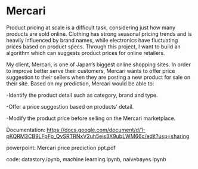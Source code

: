 # Mercari
Product pricing at scale is a difficult task, considering just how many products are sold online. Clothing has strong seasonal pricing trends and is heavily influenced by brand names, while electronics have fluctuating prices based on product specs. Through this project, I want to build an algorithm which can suggests product prices for online retailers.

My client, Mercari, is one of Japan’s biggest online shopping sites. In order to improve better serve their customers, Mercari wants to offer price suggestion to their sellers when they are posting a new product for sale on their site. Based on my prediction, Mercari would be able to:

-Identify the product detail such as category, brand and type.

-Offer a price suggestion based on products’ detail.

-Modify the product price before selling on the Mercari marketplace.

Documentation: https://docs.google.com/document/d/1-pKQRM3CB9LFpFp_QvSRTRNxV2uh5eis3X9ubLWM66c/edit?usp=sharing

powerpoint: Mercari price prediction ppt.pdf

code: datastory.ipynb, machine learning.ipynb, naivebayes.ipynb
